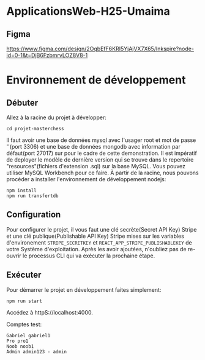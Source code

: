 # ApplicationsWeb-H25-Umaima

## Figma
https://www.figma.com/design/2OqbEfF6KRI5YjAjVX7X65/Inkspire?node-id=0-1&t=DjB6FzbmrvLOZ8V8-1

# Environnement de développement
## Débuter
Allez à la racine du projet à développer:
```
cd projet-masterchess
```

Il faut avoir une base de données mysql avec l'usager root et mot de passe ''(port 3306) et une base de données mongodb avec information par défaut(port 27017) sur pour le cadre de cette demonstration.
Il est impératif de deployer le modèle de dernière version qui se trouve dans le repertoire "resources"(fichiers d'extension .sql) sur la base MySQL. Vous pouvez utiliser MySQL Workbench pour ce faire.
À partir de la racine, nous pouvons procéder a installer l'environnement de développement nodejs:
```
npm install
npm run transfertdb
```

## Configuration
Pour configurer le projet, il vous faut une clé secrète(Secret API Key) Stripe et une clé publique(Publishable API Key) Stripe mises sur les variables d'environement ```STRIPE_SECRETKEY``` et ```REACT_APP_STRIPE_PUBLISHABLEKEY``` de votre Système d'exploitation. Après les avoir ajoutées, n'oubliez pas de re-ouvrir le processus CLI qui va exécuter la prochaine étape.

## Exécuter
Pour démarrer le projet en développement faites simplement:
```
npm run start
```

Accédez à httpS://localhost:4000.

Comptes test:
```
Gabriel gabriel1
Pro pro1
Noob noob1
Admin admin123 - admin
```
